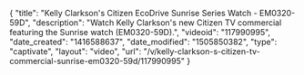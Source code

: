 {
    "title": "Kelly Clarkson's Citizen EcoDrive Sunrise Series Watch - EM0320-59D",
    "description": "Watch Kelly Clarkson's new Citizen TV commercial featuring the Sunrise watch (EM0320-59D).",
    "videoid": "117990995",
    "date_created": "1416588637",
    "date_modified": "1505850382",
    "type": "captivate",
    "layout": "video",
    "url": "\/v\/kelly-clarkson-s-citizen-tv-commercial-sunrise-em0320-59d\/117990995"
}